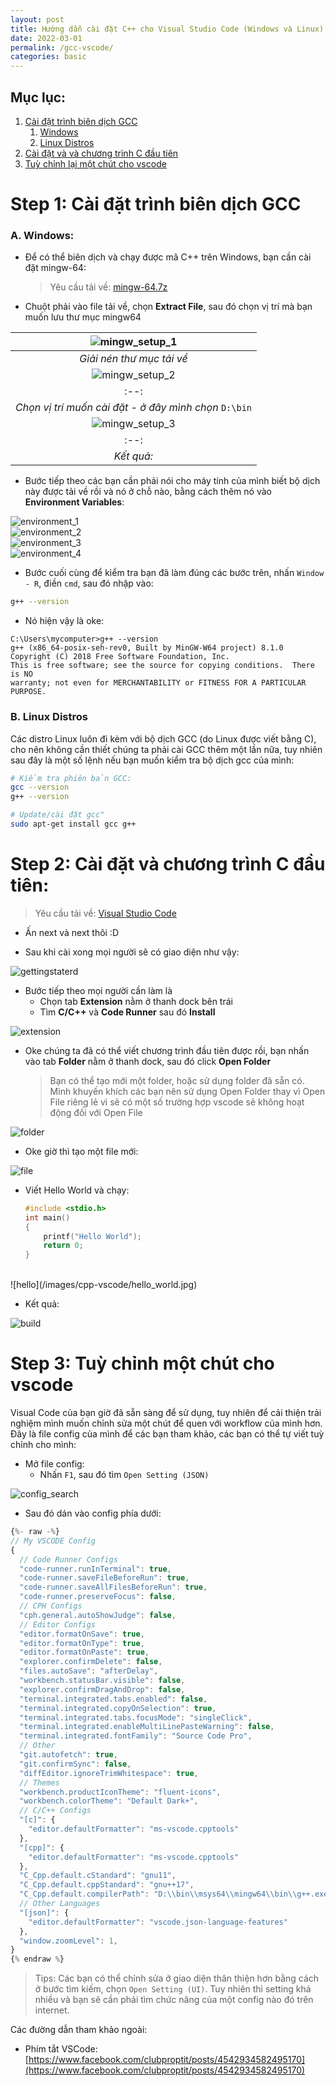 ```yaml
---
layout: post
title: Hướng dẫn cài đặt C++ cho Visual Studio Code (Windows và Linux)
date: 2022-03-01
permalink: /gcc-vscode/
categories: basic
---
```


## Mục lục:
1. [Cài đặt trình biên dịch GCC](#setup-environment)
    1. [Windows](#env-windows)
    2. [Linux Distros](#env-linux)
2. [Cài đặt và và chương trình C đầu tiên](#setup-vscode)
3. [Tuỳ chỉnh lại một chút cho vscode](#config-vscode)

# Step 1: Cài đặt trình biên dịch GCC <a id = "setup-environment"></a>

### A. Windows: <a id = "env-windows"> </a>

- Để có thể biên dịch và chạy được mã C++ trên Windows, bạn cần cài đặt mingw-64:

    > Yêu cầu tải về: [mingw-64.7z](https://sourceforge.net/projects/mingw-w64/files/Toolchains%20targetting%20Win64/Personal%20Builds/mingw-builds/8.1.0/threads-posix/seh/x86_64-8.1.0-release-posix-seh-rt_v6-rev0.7z)

- Chuột phải vào file tải về, chọn **Extract File**, sau đó chọn vị trí mà bạn muốn lưu thư mục mingw64

|![mingw_setup_1](/images/cpp-vscode/mingw_setup_1.png)|
|:--:|
|*Giải nén thư mục tải về*|
|![mingw_setup_2](/images/cpp-vscode/mingw_setup_2.png)|
|:--:|
|*Chọn vị trí muốn cài đặt - ở đây mình chọn* `D:\bin`|
|![mingw_setup_3](/images/cpp-vscode/mingw_setup_3.png)|
|:--:|
|*Kết quả:*|

- Bước tiếp theo các bạn cần phải nói cho máy tính của mình biết bộ dịch này được tải về rồi và nó ở chỗ nào, bằng cách thêm nó vào **Environment Variables**:

![environment_1](/images/cpp-vscode/environment_1.jpg)
<br />
![environment_2](/images/cpp-vscode/environment_2.jpg)
<br />
![environment_3](/images/cpp-vscode/environment_3.jpg)
<br />
![environment_4](/images/cpp-vscode/environment_4.jpg)

- Bước cuối cùng để kiểm tra bạn đã làm đúng các bước trên, nhấn `Window - R`, điền `cmd`, sau đó nhập vào:

```bash
g++ --version
```
- Nó hiện vậy là oke:

```
C:\Users\mycomputer>g++ --version
g++ (x86_64-posix-seh-rev0, Built by MinGW-W64 project) 8.1.0
Copyright (C) 2018 Free Software Foundation, Inc.
This is free software; see the source for copying conditions.  There is NO
warranty; not even for MERCHANTABILITY or FITNESS FOR A PARTICULAR PURPOSE.
```

### B. Linux Distros <a id = "env-linux"> </a>

Các distro Linux luôn đi kèm với bộ dịch GCC (do Linux được viết bằng C), cho nên không cần thiết chúng ta phải cài GCC thêm một lần nữa, tuy nhiên sau đây là một số lệnh nếu bạn muốn kiểm tra bộ dịch gcc của mình:

```bash
# Kiểm tra phiên bản GCC:
gcc --version
g++ --version

# Update/cài đặt gcc"
sudo apt-get install gcc g++
```

# Step 2: Cài đặt và chương trình C đầu tiên: <a id = "setup-vscode"> </a>
> Yêu cầu tải về: [Visual Studio Code](https://code.visualstudio.com/)

- Ấn next và next thôi :D

- Sau khi cài xong mọi người sẽ có giao diện như vậy:

![gettingstaterd](/images/cpp-vscode/getting_started.jpg)

- Bước tiếp theo mọi người cần làm là
    - Chọn tab **Extension** nằm ở thanh dock bên trái
    - Tìm **C/C++** và **Code Runner** sau đó **Install**

![extension](/images/cpp-vscode/extension.jpg)
- Oke chúng ta đã có thể viết chương trình đầu tiên được rồi, bạn nhấn vào tab **Folder** nằm ở thanh dock, sau đó click **Open Folder**

    > Bạn có thể tạo mới một folder, hoặc sử dụng folder đã sẵn có. Mình khuyến khích các bạn nên sử dụng Open Folder thay vì Open File riêng lẻ vì sẽ có một số trường hợp vscode sẽ không hoạt động đối với Open File

![folder](/images/cpp-vscode/open_folder.jpg)

- Oke giờ thì tạo một file mới:

![file](/images/cpp-vscode/new-file.jpg)

- Viết Hello World và chạy:

    ```c++
    #include <stdio.h>
    int main()
    {
        printf("Hello World");
        return 0;
    }
    ```
    
<br>
![hello](/images/cpp-vscode/hello_world.jpg)

- Kết quả:

![build](/images/cpp-vscode/run_successfully.jpg)

# Step 3: Tuỳ chỉnh một chút cho vscode <a id = "config-vscode"> </a>

Visual Code của bạn giờ đã sẵn sàng để sử dụng, tuy nhiên để cải thiện trải nghiệm mình muốn chỉnh sửa một chút để quen với workflow của mình hơn. Đây là file config của mình để các bạn tham khảo, các bạn có thể tự viết tuỳ chỉnh cho mình:

- Mở file config:
    - Nhấn `F1`, sau đó tìm `Open Setting (JSON)`
    
![config_search](/images/cpp-vscode/config.jpg)
    
- Sau đó dán vào config phía dưới:

```js
{%- raw -%}
// My VSCODE Config
{
  // Code Runner Configs
  "code-runner.runInTerminal": true,
  "code-runner.saveFileBeforeRun": true,
  "code-runner.saveAllFilesBeforeRun": true,
  "code-runner.preserveFocus": false,
  // CPH Configs
  "cph.general.autoShowJudge": false,
  // Editor Configs
  "editor.formatOnSave": true,
  "editor.formatOnType": true,
  "editor.formatOnPaste": true,
  "explorer.confirmDelete": false,
  "files.autoSave": "afterDelay",
  "workbench.statusBar.visible": false,
  "explorer.confirmDragAndDrop": false,
  "terminal.integrated.tabs.enabled": false,
  "terminal.integrated.copyOnSelection": true,
  "terminal.integrated.tabs.focusMode": "singleClick",
  "terminal.integrated.enableMultiLinePasteWarning": false,
  "terminal.integrated.fontFamily": "Source Code Pro",
  // Other
  "git.autofetch": true,
  "git.confirmSync": false,
  "diffEditor.ignoreTrimWhitespace": true,
  // Themes
  "workbench.productIconTheme": "fluent-icons",
  "workbench.colorTheme": "Default Dark+",
  // C/C++ Configs
  "[c]": {
    "editor.defaultFormatter": "ms-vscode.cpptools"
  },
  "[cpp]": {
    "editor.defaultFormatter": "ms-vscode.cpptools"
  },
  "C_Cpp.default.cStandard": "gnu11",
  "C_Cpp.default.cppStandard": "gnu++17",
  "C_Cpp.default.compilerPath": "D:\\bin\\msys64\\mingw64\\bin\\g++.exe",
  // Other Languages
  "[json]": {
    "editor.defaultFormatter": "vscode.json-language-features"
  },
  "window.zoomLevel": 1,
}
{% endraw %}
```
> Tips: Các bạn có thể chỉnh sửa ở giao diện thân thiện hơn bằng cách ở bước tìm kiếm, chọn `Open Setting (UI)`. Tuy nhiên thì setting khá nhiều và bạn sẽ cần phải tìm chức năng của một config nào đó trên internet.


Các đường dẫn tham khảo ngoài:
- Phím tắt VSCode: [https://www.facebook.com/clubproptit/posts/4542934582495170](https://www.facebook.com/clubproptit/posts/4542934582495170)